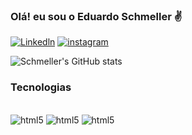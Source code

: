 
### Olá! eu sou o Eduardo Schmeller ✌️
[![Linkedln](https://img.shields.io/badge/LinkedIn-0077B5?style=for-the-badge&logo=linkedin&logoColor=white)](https://www.linkedin.com/in/eduardo-schmeller-89a209184/)
[![instagram](https://img.shields.io/badge/Instagram-E4405F?style=for-the-badge&logo=instagram&logoColor=white
)](https://www.instagram.com/schmelller/)

![Schmeller's GitHub stats](https://github-readme-stats.vercel.app/api?username=EduardoSchmeller&show_icons=true&theme=transparent)

### Tecnologias
<div style="display: inline_block"><br/>
<img aling="center" alt="html5"src=https://img.shields.io/badge/Amazon_AWS-232F3E?style=for-the-badge&logo=amazon-aws&logoColor=white >
<img aling="center" alt="html5"src=https://img.shields.io/badge/JavaScript-F7DF1E?style=for-the-badge&logo=javascript&logoColor=black >
<img aling="center" alt="html5"src=https://img.shields.io/badge/JavaScript-F7DF1E?style=for-the-badge&logo=nodejst&logoColor=black >




</div>
